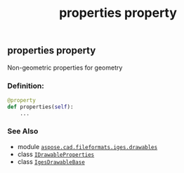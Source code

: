 ﻿---
title: properties property
second_title: Aspose.CAD for Python via .NET API References
description: 
type: docs
weight: 90
url: /python-net/aspose.cad.fileformats.iges.drawables/igesdrawablebase/properties/
is_root: false
---

## properties property


Non-geometric properties for geometry
### Definition:
```python
@property
def properties(self):
    ...
```

### See Also
* module [`aspose.cad.fileformats.iges.drawables`](../../)
* class [`IDrawableProperties`](/cad/python-net/aspose.cad.fileformats.iges.drawables/idrawableproperties)
* class [`IgesDrawableBase`](/cad/python-net/aspose.cad.fileformats.iges.drawables/igesdrawablebase)
